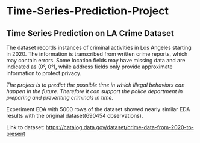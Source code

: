 # Time-Series-Prediction-Project
## Time Series Prediction on LA Crime Dataset

The dataset records instances of criminal activities in Los Angeles starting in 2020. The information is transcribed from written crime reports, which may contain errors. Some location fields may have missing data and are indicated as (0°, 0°), while address fields only provide approximate information to protect privacy. 

*The project is to predict the possible time in which illegal behaviors can happen in the future. Therefore it can support the police department in preparing and preventing criminals in time.*

Experiment EDA with 5000 rows of the dataset showed nearly similar EDA results with the original dataset(690454 observations).

Link to dataset: https://catalog.data.gov/dataset/crime-data-from-2020-to-present
